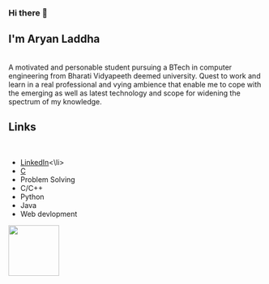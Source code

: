 ### Hi there 👋                                                                                                
## I'm Aryan Laddha
<br>
 A motivated and personable student pursuing a BTech in computer engineering from Bharati Vidyapeeth deemed university. Quest to work and learn in a real professional and vying ambience that enable me to cope with the emerging as well as latest technology and scope for widening the spectrum of my knowledge. 
<br>

## Links
<br>
  <ul>
 <li><a href='http://linkedin.com/in/aryanladdha'>LinkedIn</a><\li>
 <li><a href='http://hackerrank.com/aryanladdha01>LinkedIn</a><\li>
</ul>
</br>

## Technical Skills
<br>
  <ul>
    <li><a href='https://google.com'>C</a></li>
    <li>Problem Solving</li>
    <li>C/C++</li>
    <li>Python</li>
    <li>Java</li>
    <li>Web devlopment</li>
     
  </ul>
  
  <img src='https://cdn.7boats.com/academy/wp-content/uploads/2017/04/google-images.jpg' size='90' style="height:100px;width:100px"/>

<!--
**aryan-laddha/aryan-laddha** is a ✨ _special_ ✨ repository because its `README.md` (this file) appears on your GitHub profile.

Here are some ideas to get you started:

- 🔭 I’m currently working on ...
- 🌱 I’m currently learning ...
- 👯 I’m looking to collaborate on ...
- 🤔 I’m looking for help with ...
- 💬 Ask me about ...
- 📫 How to reach me: ...
- 😄 Pronouns: ...
- ⚡ Fun fact: ...
-->
